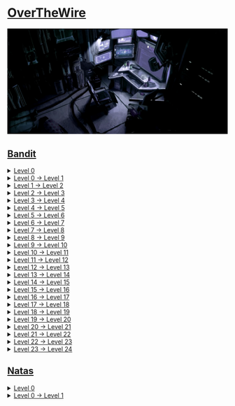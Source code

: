 # [OverTheWire](https://overthewire.org/)
![alt text](img/workplace.png)

## [Bandit](https://overthewire.org/wargames/bandit/)

<details>
<summary><a href="https://overthewire.org/wargames/bandit/bandit0.html">Level 0</a></summary>

```shell
sshpass -p bandit0 ssh bandit0@bandit.labs.overthewire.org -p 2220
```
</details>
<details>
<summary><a href="https://overthewire.org/wargames/bandit/bandit1.html">Level 0 → Level 1</a></summary>

```shell
sshpass -p bandit0 ssh bandit0@bandit.labs.overthewire.org -p 2220
cat readme
```
</details>
<details>
<summary><a href="https://overthewire.org/wargames/bandit/bandit2.html">Level 1 → Level 2</a></summary>

```shell
sshpass -p ZjLjTmM6FvvyRnrb2rfNWOZOTa6ip5If ssh bandit1@bandit.labs.overthewire.org -p 2220
cat ./-
```
</details>
<details>
<summary><a href="https://overthewire.org/wargames/bandit/bandit3.html">Level 2 → Level 3</a></summary>

```shell
sshpass -p 263JGJPfgU6LtdEvgfWU1XP5yac29mFx ssh bandit2@bandit.labs.overthewire.org -p 2220
cat spaces\ in\ this\ filename 
```
</details>
<details>
<summary><a href="https://overthewire.org/wargames/bandit/bandit4.html">Level 3 → Level 4</a></summary>

```shell
sshpass -p MNk8KNH3Usiio41PRUEoDFPqfxLPlSmx ssh bandit3@bandit.labs.overthewire.org -p 2220
cd inhere/
cat ...Hiding-From-You
```
</details>
<details>
<summary><a href="https://overthewire.org/wargames/bandit/bandit5.html">Level 4 → Level 5</a></summary>

```shell
sshpass -p 2WmrDFRmJIq3IPxneAaMGhap0pFhF3NJ ssh bandit4@bandit.labs.overthewire.org -p 2220
cd inhere/
find . -type f -exec file {} + | grep ASCII | cut -d: -f1 | xargs cat
```
</details>
<details>
<summary><a href="https://overthewire.org/wargames/bandit/bandit6.html">Level 5 → Level 6</a></summary>

```shell
sshpass -p 4oQYVPkxZOOEOO5pTW81FB8j8lxXGUQw ssh bandit5@bandit.labs.overthewire.org -p 2220
find . -type f -size 1033c -exec cat {} + | sed 's/ //g'
```
</details>
<details>
<summary><a href="https://overthewire.org/wargames/bandit/bandit7.html">Level 6 → Level 7</a></summary>

```shell
sshpass -p HWasnPhtq9AVKe0dmk45nxy20cvUa6EG ssh bandit6@bandit.labs.overthewire.org -p 2220
find / -size 33c -user bandit7 -group bandit6 2> /dev/null -exec cat {} +
find / -user bandit7 -group bandit6 -size 33c 2>/dev/null -exec cat {} \;
```
</details>
<details>
<summary><a href="https://overthewire.org/wargames/bandit/bandit8.html">Level 7 → Level 8</a></summary>

```shell
sshpass -p morbNTDkSW6jIlUc0ymOdMaLnOlFVAaj ssh bandit7@bandit.labs.overthewire.org -p 2220
grep -n "millionth" data.txt | cut -f2 -d:
cat data.txt | grep "millionth"
```
</details>
<details>
<summary><a href="https://overthewire.org/wargames/bandit/bandit9.html">Level 8 → Level 9</a></summary>

```shell
sshpass -p dfwvzFQi4mU0wfNbFOe9RoWskMLg7eEc ssh bandit8@bandit.labs.overthewire.org -p 2220
sort data.txt | uniq -u
```
</details>
<details>
<summary><a href="https://overthewire.org/wargames/bandit/bandit10.html">Level 9 → Level 10</a></summary>

```shell
sshpass -p 4CKMh1JI91bUIZZPXDqGanal4xvAg0JM ssh bandit9@bandit.labs.overthewire.org -p 2220
strings data.txt | grep '=='
```
</details>
<details>
<summary><a href="https://overthewire.org/wargames/bandit/bandit11.html">Level 10 → Level 11</a></summary>

```shell
sshpass -p FGUW5ilLVJrxX9kMYMmlN4MgbpfMiqey ssh bandit10@bandit.labs.overthewire.org -p 2220
base64 --decode data.txt 
```
</details>
<details>
<summary><a href="https://overthewire.org/wargames/bandit/bandit12.html">Level 11 → Level 12</a></summary>

[Caesar cipher](https://en.wikipedia.org/wiki/Caesar_cipher)

```shell
sshpass -p dtR173fZKb0RRsDFSGsg2RWnpNVj3qRr ssh bandit11@bandit.labs.overthewire.org -p 2220
cat data.txt | tr '[A-Za-z]' '[N-ZA-Mn-za-m]'
```
</details>
<details>
<summary><a href="https://overthewire.org/wargames/bandit/bandit13.html">Level 12 → Level 13</a></summary>

```shell
sshpass -p 7x16WNeHIi5YkIhWsfFIqoognUTyj9Q4 ssh bandit12@bandit.labs.overthewire.org -p 2220
rm -r /tmp/tmp_bandit12
mkdir /tmp/tmp_bandit12
cd /tmp/tmp_bandit12
cp ~/data.txt .
xxd -r data.txt > bdata
mv bdata bdata.gz
gunzip bdata.gz
mv bdata bdata.bz2
bzip2 -d bdata.bz2
mv bdata bdata.gz
gunzip bdata.gz
tar -xf bdata
tar -xf data5.bin
bzip2 -d data6.bin
tar -xf data6.bin.out
mv data8.bin data8.bin.gz
gunzip data8.bin.gz
cat data8.bin
rm -r /tmp/tmp_bandit12
```
</details>
<details>
<summary><a href="https://overthewire.org/wargames/bandit/bandit14.html">Level 13 → Level 14</a></summary>

```shell
sshpass -p FO5dwFsc0cbaIiH0h8J2eUks2vdTDwAn ssh bandit13@bandit.labs.overthewire.org -p 2220
ssh -o UserKnownHostsFile=/dev/null -o StrictHostKeyChecking=no -i sshkey.private bandit14@bandit.labs.overthewire.org -p 2220
cat /etc/bandit_pass/bandit14
```
</details>
<details>
<summary><a href="https://overthewire.org/wargames/bandit/bandit15.html">Level 14 → Level 15</a></summary>

```shell
sshpass -p MU4VWeTyJk8ROof1qqmcBPaLh7lDCPvS ssh bandit14@bandit.labs.overthewire.org -p 2220
telnet localhost 30000
MU4VWeTyJk8ROof1qqmcBPaLh7lDCPvS
```
</details>
<details>
<summary><a href="https://overthewire.org/wargames/bandit/bandit16.html">Level 15 → Level 16</a></summary>

```shell
sshpass -p 8xCjnmgoKbGLhHFAZlGE5Tmu4M2tKJQo ssh bandit15@bandit.labs.overthewire.org -p 2220
openssl s_client -connect localhost:30001
8xCjnmgoKbGLhHFAZlGE5Tmu4M2tKJQo
```
</details>
<details>
<summary><a href="https://overthewire.org/wargames/bandit/bandit17.html">Level 16 → Level 17</a></summary>

```text
PORT      STATE SERVICE     VERSION
31046/tcp open  echo
31518/tcp open  ssl/echo
31691/tcp open  echo
31790/tcp open  ssl/unknown
31960/tcp open  echo
```
```shell
sshpass -p kSkvUpMQ7lBYyCM4GBPvCvT1BfWRy0Dx ssh bandit16@bandit.labs.overthewire.org -p 2220
#nmap -sV localhost -p 31000-32000
rm -r /tmp/sshme
mkdir /tmp/sshme && cd $_
echo kSkvUpMQ7lBYyCM4GBPvCvT1BfWRy0Dx | openssl s_client -connect localhost:31790 -ign_eof > /tmp/sshme/rsa_key
chmod 600 rsa_key
ssh -o UserKnownHostsFile=/dev/null -o StrictHostKeyChecking=no -i rsa_key bandit17@bandit.labs.overthewire.org -p 2220
```
</details>
<details>
<summary><a href="https://overthewire.org/wargames/bandit/bandit18.html">Level 17 → Level 18</a></summary>

```shell
diff passwords.new passwords.old
```
</details>
<details>
<summary><a href="https://overthewire.org/wargames/bandit/bandit19.html">Level 18 → Level 19</a></summary>

```shell
sshpass -p x2gLTTjFwMOhQ8oWNbMN362QKxfRqGlO ssh bandit18@bandit.labs.overthewire.org -p 2220 cat readme
```
</details>
<details>
<summary><a href="https://overthewire.org/wargames/bandit/bandit20.html">Level 19 → Level 20</a></summary>

```shell
sshpass -p cGWpMaKXVwDUNgPAVJbWYuGHVn9zl3j8 ssh bandit19@bandit.labs.overthewire.org -p 2220
./bandit20-do cat /etc/bandit_pass/bandit20
```
</details>
<details>
<summary><a href="https://overthewire.org/wargames/bandit/bandit21.html">Level 20 → Level 21</a></summary>

```shell
sshpass -p 0qXahG8ZjOVMN9Ghs7iOWsCfZyXOUbYO ssh bandit20@bandit.labs.overthewire.org -p 2220
echo -n '0qXahG8ZjOVMN9Ghs7iOWsCfZyXOUbYO' | nc -l -p 1234 & [1] 24661
./suconnect 1234
```
</details>
<details>
<summary><a href="https://overthewire.org/wargames/bandit/bandit22.html">Level 21 → Level 22</a></summary>

```shell
sshpass -p EeoULMCra2q0dSkYj561DX7s1CpBuOBt ssh bandit21@bandit.labs.overthewire.org -p 2220
cd /etc/cron.d
cat /usr/bin/cronjob_bandit22.sh
cat /tmp/t7O6lds9S0RqQh9aMcz6ShpAoZKF7fgv
```
</details>
<details>
<summary><a href="https://overthewire.org/wargames/bandit/bandit23.html">Level 22 → Level 23</a></summary>

```shell
sshpass -p tRae0UfB9v0UzbCdn9cY0gQnds9GF58Q ssh bandit22@bandit.labs.overthewire.org -p 2220
cd /etc/cron.d/
cat /usr/bin/cronjob_bandit23.sh
echo I am user $myname | md5sum | cut -d ' ' -f 1
cat /tmp/$(!!)
cat /tmp/$(echo I am user bandit23 | md5sum | cut -d ' ' -f 1)
```
</details>
<details>
<summary><a href="https://overthewire.org/wargames/bandit/bandit24.html">Level 23 → Level 24</a></summary>

```shell
sshpass -p 0Zf11ioIjMVN551jX3CmStKLYqjk54Ga ssh bandit23@bandit.labs.overthewire.org -p 2220

```
</details>


## [Natas](https://overthewire.org/wargames/natas/)

<details>
<summary><a href="https://overthewire.org/wargames/natas/natas0.html">Level 0</a></summary>

```text
Username: natas0
Password: natas0
http://natas0.natas.labs.overthewire.org
```
```text
Solution:
view-source:http://natas0.natas.labs.overthewire.org
<!--The password for natas1 is 0nzCigAq7t2iALyvU9xcHlYN4MlkIwlq -->
```
</details>
<details>
<summary><a href="https://overthewire.org/wargames/natas/natas1.html">Level 0 → Level 1</a></summary>

```text
Username: natas1
Password: 0nzCigAq7t2iALyvU9xcHlYN4MlkIwlq
http://natas1.natas.labs.overthewire.org
```
```text
Solution:
view-source:http://natas1.natas.labs.overthewire.org
<!--The password for natas2 is TguMNxKo1DSa1tujBLuZJnDUlCcUAPlI -->
```
</details>